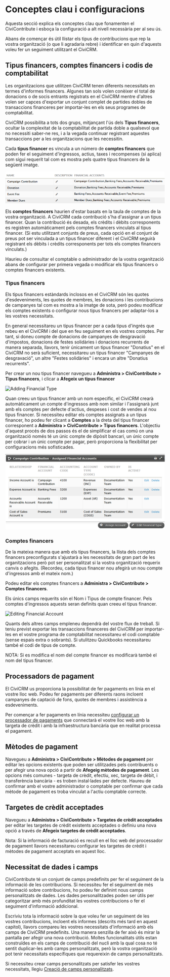 # Conceptes clau i configuracions

Aquesta secció explica els conceptes clau que fonamenten el CiviContribute i esboça
la configuració a alt nivell necessària per al seu ús.

Abans de començar és útil llistar els tipus de contribucions que rep la vostra
organització (o que li agradaria rebre) i identificar en quin d'aquests
voleu fer un seguiment utilitzant el CiviCRM.

## Tipus financers, comptes financers i codis de comptabilitat

Les organitzacions que utilitzen CiviCRM tenen diferents necessitats en termes d'informes
financers. Algunes tan sols volen conèixer el total de donacions o de socis entrants
registrats en el CiviCRM mentre d'altres volen ser capces d'exportar un conjunt complet de
partides dobles de transaccions financeres per importar-les en els seus programes de comptabilitat.

CiviCRM possibilita a tots dos grups, mitjançant l'ús dels **Tipus financers**, ocultar la
complexitat de la comptabilitat de partida doble a qualsevol que no necessiti saber-ne
res, i a la vegada continuar registrant aquestes transaccions per a les organitzacions que
les necessitin.

Cada **tipus financer** es vincula a un número de **comptes financers** que
poden fer el seguiment d'ingressos, actius, taxes i recompenses (si aplica) com sigui
requerit tal com es mostra pels quatre tipus financers de la següent imatge.


![financial types and accounts](../img/civicontribute-financial-types-and-accounts.png)


Els **comptes financers** haurien d'estar basats en la taula de comptes de la vostra
organització. A CiviCRM cada contribució s'ha d'assignar a un tipus financer.
Quan la contribució és desada, els crèdits i dèbits corresponents es
registren automàticament pels comptes financers vinculats al tipus financer.
(Si estu utilitzant
conjunts de preus, cada opció en el conjunt de preus pot ser vinculada a un tipus financer
diferent i el CiviCRM seguirà registrant els dèbits i crèdits 
corresponents per tots els comptes financers vinculats.)  

Haurieu de consultar el comptable o administrador de la vostra organització abans
de configurar per primera vegada o modificar els tipus financers o comptes financers
existents.

### Tipus financers

Els tipus financers estàndards inclosos en el CiviCRM són les quotes d'esdeveniments, les quotes de membres,
les donacions i les contribucions de campanyes tal com es mostra a la imatge de sota, però podeu
modificar els comptes existents o configurar nous tipus financers per adaptar-los a les vostres necessitats.

En general necessitareu un tipus financer per a cada tipus d'ingrés
que rebeu en el CiviCRM i del que en feu seguiment en els vostres comptes. Per tant, si doneu compte de donacions
de campanyes de desgravació d'impostos, donacions de festes solidàries i donacions recurrents de manera separada,
llavors, tenir únicament un tipus financer "Donatius" en el CiviCRM no serà suficient,
necessitareu un tipus financer "Campanyes de desgravació", un altre "Festes
solidàries" i encara un altre "Donatius recurrents".

Per crear un nou tipus financer navegueu a **Administra > CiviContribute >
Tipus financers**,  i clicar a **Afegeix un tipus financer**

![Adding Financial Type](../img/civicontribute-financial-types-add-new.png)

Quan creeu un tipus financer amb un nom específic, el CiviCRM crearà automàticament
un compte d'ingressos amb nom similar i l'assignarà junt amb
els comptes per defecte d'actius, despeses i cost de vendes al nou tipus
financer. Si necessiteu editar els comptes assignats a un tipus financer,
ho podeu fer clicant a **Comptes** a la dreta del tipus financer
corresponent a **Administra > CiviContribute > Tipus financers**.
L'objectiu d'aquest procés de dos passos és
el de simplificar el cas comú on una organització només té un únic
compte de dipòsit bancari, un únic compte per cobrar i un únic compte per pagar, però proporciona
la flexibilitat per configuracions més sofisticades.

![Editing accounts linked to financial type](../img/civicontribute-financial-types-linked-accounts.png)

### Comptes financers

De la mateixa manera que amb els tipus financers, la llista dels comptes financers preconfigurats
s'ajustarà a les necessitats de gran part de les organitzacions però pot ser personalitzat si la vostra
organització requerix canvis o afegits. (Recordeu, cada tipus financer nou
afegirà un nou compte d'ingressos amb el mateix nom.)

Podeu editar els comptes financers a **Administra > CiviContribute > Comptes financers**.

Els únics camps requerits són el Nom i Tipus de compte financer. Pels comptes
d'ingressos aquests seran definits quan creeu el tipus financer.

![Editing Financial Account](../img/civicontribute-financial-account-edit.png)

Quants dels altres camps empleneu dependrà del vostre flux de treball.
Si teniu previst exportar les transaccions financeres del CiviCRM per importar-les en el vostre
programa de comptabilitat necessitareu el codi comptable (sense
espais extra o sobrants).  Si utulitzeu Quickbooks necessitareu també el
codi de tipus de compte.

NOTA: Si es modifica el nom del compte financer es modificarà també el nom del tipus financer.

## **Processadors de pagament**

El CiviCRM us proporciona la possibilitat de fer pagaments en línia en el vostre
lloc web. Podeu fer pagaments per diferents raons incloent
campanyes de captació de fons, quotes de membres i assistència a esdeveniments.

Per començar a fer pagaments en línia necessiteu [configurar un processador de pagaments](../contributions/payment-processors)
que connectarà el vostre lloc web amb la targeta de crèdit i amb la infraestructura bancària
que en realitat processa el pagament.

## **Mètodes de pagament**

Navegueu a **Administra > CiviContribute > Mètodes de pagament** per
editar les opcions existents que poden ser utilitzades pels contribuents o per afegir una nova
opció a partir de **Afegeig mètodes de pagament**. Les opcions més comunes - targeta de
crèdit, efectiu, xec, targeta de dèbit, i transferència bancària - es troben instal·lades per defecte. Haureu de
confirmar amb el vostre administrador o comptable per confirmar que cada mètode de pagament es troba vinculat
a l'actiu comptable correcte.


## **Targetes de crèdit acceptades**

Navegueu a **Administra > CiviContribute > Targetes de crèdit acceptades** per
editar les targetes de crèdit existents acceptades o definiu una nova opció a través de
**Afegeix targetes de crèdit acceptades**.

Nota: Si la informació de facturació es recull en el lloc web del processador de pagament
llavors necessitareu configurar les targetes de crèdit i mètodes de pagament acceptats en aquest
lloc.


## Necessitat de dades i camps

CiviContribute té un conjunt de camps predefinits per fer el seguiment de la informació
de les contribucions. Si necessiteu fer el seguiment de més informació sobre contribucions,
ho podeu fer definint nous camps personalitzats de dades. Les dades personalitzades poden ser
útils per categoritzar amb més profunditat les vostres contribucions o fer el seguiment d'informació
addicional.

Escriviu tota la informació sobre la que voleu fer un seguiment de les vostres
contribucions, incloent els informes (descrits més tard en aquest capítol), llavors
compareu les vostres necessitats d'informació amb els camps de CiviCRM predefinits. Una manera senzilla de
fer això és mirar la pantalla per afegir una nova contribució. Moltes
funcionalitats útils estan construïdes en els camps de contribució del nucli amb la qual cosa
no té sentit duplicar-les amb camps personalitzats, però la vostra
organització pot tenir necessitats específiques que requereixin de camps personalitzats.

Si necessiteu crear camps personalitzats per satisfer les vostres necessitats, llegiu [Creació de camps personalitzats](../organising-your-data/creating-custom-fields).
